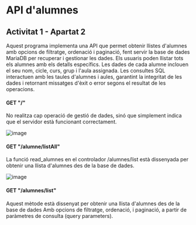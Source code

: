 # API d'alumnes
## Activitat 1 - Apartat 2
Aquest programa implementa una API que permet obtenir llistes d'alumnes amb opcions de filtratge, ordenació i paginació, fent servir la base de dades MariaDB per recuperar i gestionar les dades.
Els usuaris poden llistar tots els alumnes amb els detalls específics. 
Les dades de cada alumne inclouen el seu nom, cicle, curs, grup i l'aula assignada. 
Les consultes SQL interactuen amb les taules d'alumnes i aules, garantint la integritat de les dades i retornant missatges d'èxit o error segons el resultat de les operacions.

#### GET "/"
No realitza cap operació de gestió de dades, sinó que simplement indica que el servidor està funcionant correctament.

![image](https://github.com/user-attachments/assets/5388c8c9-6cef-49d9-b8ab-1af11fe9fc51)

#### GET "/alumne/listAll"
La funció read_alumnes en el controlador /alumnes/list està dissenyada per obtenir una llista d'alumnes des de la base de dades.

![image](https://github.com/user-attachments/assets/21e50f4d-886c-49a6-a568-7bcc9ee24e58)

#### GET "/alumnes/list"
Aquest mètode està dissenyat per obtenir una llista d'alumnes des de la base de dades Amb opcions de filtratge, ordenació, i paginació, a partir de paràmetres de consulta (query parameters). 
